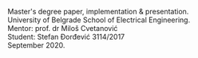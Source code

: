 Master's degree paper, implementation & presentation. <br/>
University of Belgrade School of Electrical Engineering. <br/>
Mentor: prof. dr Miloš Cvetanović <br/>
Student: Stefan Đorđević 3114/2017 <br/>
September 2020. <br/>
